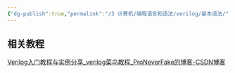 ```yaml
---
{"dg-publish":true,"permalink":"/3 计算机/编程语言和语法/verilog/基本语法/","title":"基本语法"}
---
```



## 相关教程
[Verilog入门教程与实例分享\_verilog菜鸟教程\_ProNeverFake的博客-CSDN博客](https://blog.csdn.net/ProNeverFake/article/details/119513261)